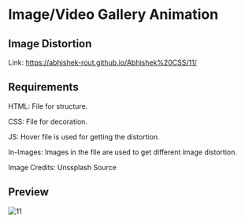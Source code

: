 # Image/Video Gallery Animation

## Image Distortion

  Link: https://abhishek-rout.github.io/Abhishek%20CSS/11/
  
## Requirements

  HTML: File for structure.
  
  CSS: File for decoration.
  
  JS: Hover file is used for getting the distortion.
  
  In-Images: Images in the file are used to get different image distortion.
  
  Image Credits: Unssplash Source

## Preview


![11](https://user-images.githubusercontent.com/64718836/92392390-d6f58300-f13b-11ea-9d77-1bb77ef8582b.PNG)
